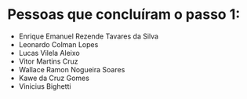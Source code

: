 # Pessoas que concluíram o passo 1:

- Enrique Emanuel Rezende Tavares da Silva
- Leonardo Colman Lopes
- Lucas Vilela Aleixo
- Vitor Martins Cruz
- Wallace Ramon Nogueira Soares
- Kawe da Cruz Gomes
- Vinicius Bighetti
